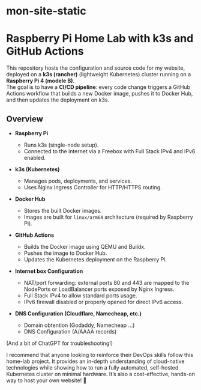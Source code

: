 # mon-site-static

# Raspberry Pi Home Lab with k3s and GitHub Actions

This repository hosts the configuration and source code for my website, deployed on a **k3s (rancher)** (lightweight Kubernetes) cluster running on a **Raspberry Pi 4 (modele B)**.  
The goal is to have a **CI/CD pipeline**: every code change triggers a GitHub Actions workflow that builds a new Docker image, pushes it to Docker Hub, and then updates the deployment on k3s.

## Overview

- **Raspberry Pi**  
  - Runs k3s (single-node setup).  
  - Connected to the internet via a Freebox with Full Stack IPv4 and IPv6 enabled.

- **k3s (Kubernetes)**  
  - Manages pods, deployments, and services.  
  - Uses Nginx Ingress Controller for HTTP/HTTPS routing.

- **Docker Hub**  
  - Stores the built Docker images.  
  - Images are built for `linux/arm64` architecture (required by Raspberry Pi).

- **GitHub Actions**  
  - Builds the Docker image using QEMU and Buildx.  
  - Pushes the image to Docker Hub.  
  - Updates the Kubernetes deployment on the Raspberry Pi.

- **Internet box Configuration**  
  - NAT/port forwarding: external ports 80 and 443 are mapped to the NodePorts or LoadBalancer ports exposed by Nginx Ingress.  
  - Full Stack IPv4 to allow standard ports usage.  
  - IPv6 firewall disabled or properly opened for direct IPv6 access.

- **DNS Configuration (Cloudflare, Namecheap, etc.)**
  - Domain obtention (Godaddy, Namecheap ...)
  - DNS Configuration (A/AAAA records)

(And a bit of ChatGPT for troubleshooting!)

I recommend that anyone looking to reinforce their DevOps skills follow this home-lab project. It provides an in-depth understanding of cloud-native technologies while showing how to run a fully automated, self-hosted Kubernetes cluster on minimal hardware. It’s also a cost-effective, hands-on way to host your own website! 🚀
